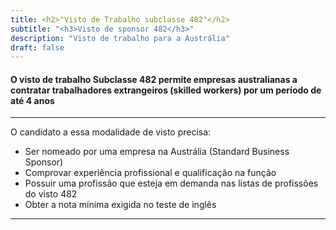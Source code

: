 ```yaml
---
title: <h2>"Visto de Trabalho subclasse 482"</h2>
subtitle: "<h3>Visto de sponsor 482</h3>"
description: "Visto de trabalho para a Austrália"
draft: false
---
```

#### O visto de trabalho Subclasse 482 permite empresas australianas a contratar trabalhadores extrangeiros (skilled workers) por um período de até 4 anos

***

O candidato a essa modalidade de visto precisa:

* Ser nomeado por uma empresa na Austrália (Standard Business Sponsor)
* Comprovar experiência profissional e qualificação na função
* Possuir uma profissão que esteja em demanda nas listas de profissões do visto 482
* Obter a nota mínima exigida no teste de inglês

***
